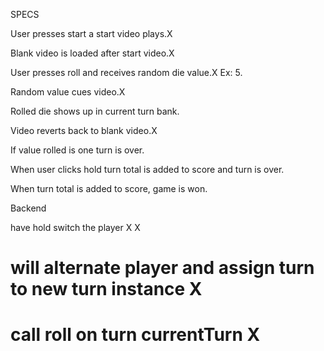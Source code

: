 SPECS

User presses start a start video plays.X

Blank video is loaded after start video.X

User presses roll and receives random die value.X
Ex: 5.

Random value cues video.X

Rolled die shows up in current turn bank.

Video reverts back to blank video.X

If value rolled is one turn is over.

When user clicks hold turn total is added to score and turn is over.

When turn total is added to score, game is won.


Backend

  have hold switch the player X
X
# will alternate player and assign turn to new turn instance X

# call roll on turn currentTurn X
